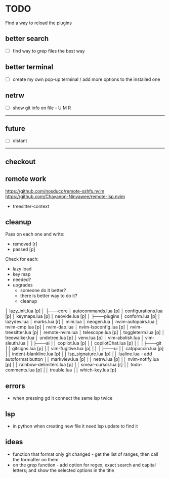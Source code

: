 # TODO

Find a way to reload the plugins

## better search

- [ ] find way to grep files the best way

## better terminal

- [ ] create my own pop-up terminal / add more options to the installed one

## netrw

- [ ] show git info on file - U M R

---

## future

- [ ] distant

---

## checkout

## remote work

https://github.com/nosduco/remote-sshfs.nvim
https://github.com/Chayanon-Ninyawee/remote-lsp.nvim

- treesitter-context

## cleanup

Pass on each one and write:

- removed [r]
- passed [p]

Check for each:

- lazy load
- key map
- needed?
- upgrades
  - someone do it better?
  - there is better way to do it?
  - cleanup

│ lazy_init.lua [p]
│
├───core
│ autocommands.lua [p]
│ configurations.lua [p]
│ keymaps.lua [p]
│ neovide.lua [p]
│
├───plugins
│ conform.lua [p]
│ lazydev.lua
│ marks.lua [r]
│ mini.lua
│ neogen.lua
│ nvim-autopairs.lua
│ nvim-cmp.lua [p]
│ nvim-dap.lua
│ nvim-lspconfig.lua [p]
│ nvim-treesitter.lua [p]
│ remote-nvim.lua
│ telescope.lua [p]
│ toggleterm.lua [p]
│ treewalker.lua
│ undotree.lua [p]
│ venv.lua [p]
│ vim-abolish.lua
│ vim-sleuth.lua
│
│├───ai
││ copilot.lua [p]
││ copilotChat.lua [p]
││
│├───git
││ gitsigns.lua [p]
││ vim-fugitive.lua [p]
││
│├───ui
││ catppuccin.lua [p]
││ indent-blankline.lua [p]
││ lsp_signature.lua [p]
││ lualine.lua - add autoformat button
││ markview.lua [p]
││ netrw.lua [p]
││ nvim-notify.lua [p]
││ rainbow-delimiters.lua [p]
││ smear-cursor.lua [r]
││ todo-comments.lua [p]
││ trouble.lua
││ which-key.lua [p]

## errors

- when pressing gd it connect the same lsp twice

## lsp

- in python when creating new file it need lsp update to find it
<!-- - in python when using `from x import` then the autocomplete needs to be stuff from the import -->

## ideas

- function that format only git changed - get the list of ranges, then call the formatter on them
- on the grep function - add option for regex, exact search and capital letters; and show the selected options in the title
